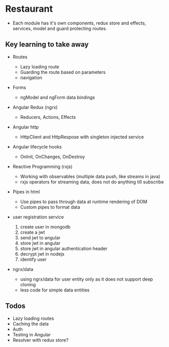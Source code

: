 # Restaurant

- Each module has it's own components, redux store and effects, services, model and guard protecting routes.

## Key learning to take away

- Routes
	- Lazy loading route
	- Guarding the route based on parameters
	- navigation

- Forms
	- ngModel and ngForm data bindings

- Angular Redux (ngrx)
	- Reducers, Actions, Effects

- Angular http
	- HttpClient and HttpRespose with singleton injected service

- Angular lifecycle hooks
	- OnInit, OnChanges, OnDestroy

- Reactive Programming (rxjs)
	- Working with observables (multiple data push, like streams in java)
	- rxjs operators for streaming data, does not do anything till subscribe

- Pipes in html
	- Use pipes to pass through data at runtime rendering of DOM
	- Custom pipes to format data
- user registration service
	1. create user in mongodb
	2. create a jwt
	3. send jwt to angular
	4. store jwt in angular
	5. store jwt in angular authentication header
	6. decrypt jwt in nodejs
	7. identify user

- ngrx/data
	- using ngrx/data for user entity only as it does not support deep cloning
	- less code for simple data entities

## Todos
- Lazy loading routes
- Caching the data
- Auth
- Testing in Angular
- Resolver with redux store?